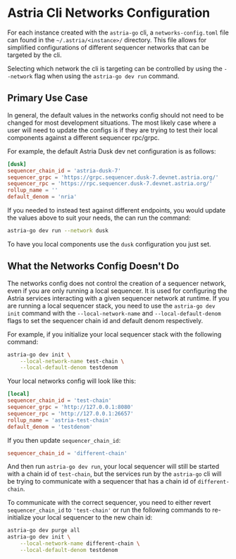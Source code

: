 # Astria Cli Networks Configuration

For each instance created with the `astria-go` cli, a `networks-config.toml`
file can found in the `~/.astria/<instance>/` directory. This file allows for
simplified configurations of different sequencer networks that can be targeted
by the cli.

Selecting which network the cli is targeting can be controlled by using the
`--network` flag when using the `astria-go dev run` command.

## Primary Use Case

In general, the default values in the networks config should not need to be
changed for most development situations. The most likely case where a user will
need to update the configs is if they are trying to test their local components
against a different sequencer rpc/grpc.

For example, the default Astria Dusk dev net configuration is as follows:

```toml
[dusk]
sequencer_chain_id = 'astria-dusk-7'
sequencer_grpc = 'https://grpc.sequencer.dusk-7.devnet.astria.org/'
sequencer_rpc = 'https://rpc.sequencer.dusk-7.devnet.astria.org/'
rollup_name = ''
default_denom = 'nria'
```

If you needed to instead test against different endpoints, you would update the
values above to suit your needs, the can run the command:

```bash
astria-go dev run --network dusk
```

To have you local components use the `dusk` configuration you just set.

## What the Networks Config Doesn't Do

The networks config does not control the creation of a sequencer network, even
if you are only running a local sequencer. It is used for configuring the Astria
services interacting with a given sequencer network at runtime. If you are
running a local sequencer stack, you need to use the `astria-go dev init`
command with the `--local-network-name` and `--local-default-denom` flags to set
the sequencer chain id and default denom respectively.

For example, if you initialize your local sequencer stack with the following
command:

```bash
astria-go dev init \
    --local-network-name test-chain \
    --local-default-denom testdenom
```

Your local networks config will look like this:

```toml
[local]
sequencer_chain_id = 'test-chain'
sequencer_grpc = 'http://127.0.0.1:8080'
sequencer_rpc = 'http://127.0.0.1:26657'
rollup_name = 'astria-test-chain'
default_denom = 'testdenom'
```

If you then update `sequencer_chain_id`:

```toml
sequencer_chain_id = 'different-chain'
```

And then run `astria-go dev run`, your local sequencer will still be started
with a chain id of `test-chain`, but the services run by the `astria-go` cli
will be trying to communicate with a sequencer that has a chain id of
`different-chain`.

To communicate with the correct sequencer, you need to either revert
`sequencer_chain_id` to `'test-chain'` or run the following commands to
re-initialize your local sequencer to the new chain id:

```bash
astria-go dev purge all
astria-go dev init \
    --local-network-name different-chain \
    --local-default-denom testdenom

```
